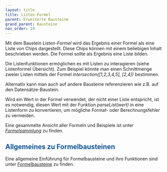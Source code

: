 ```yaml
---
layout: title
title: Listen-Formel
parent: Erweiterte Bausteine
grand_parent: Bausteine
nav_order: 19
---
```


Mit dem Baustein _Listen-Formel_ wird das Ergebnis einer Formel als eine Liste von Chips dargestellt. Diese Chips können mit einem beliebigen Inhalt beschrieben werden. Die Formel sollte als Ergebnis eine Liste bilden.

Die Listenfunktionen ermöglichen es mit Listen zu interagieren (siehe Listenformel Übersicht). Zum Beispiel könnte man einen Schnittmenge zweier Listen mittels der Formel _intersection([1,2,3,4,5], [2,4])_ bestimmen.

Alternativ kann man auch auf andere Bausteine referenzieren wie z.B. auf den Datensätze-Baustein.

Wird ein Wert in der Formel verwendet, der nicht einer Liste entspricht, ist es notwendig, diesen Wert mit der Funktion _parseList(wert)_ in eine Listenform zu konvertieren, um mögliche Format- oder Berechnungsfehler zu vermeiden.

Eine gesammelte Ansicht aller Formeln und Beispiele ist unter [_Formelsammlung_](/docs/formulas/formulas.html) zu finden.

## <span style="color:#0b5394">Allgemeines zu Formelbausteinen</span>

Eine allgemeine Einführung für Formelbausteine und ihre Funktionen sind unter [Formelbausteine](/docs/formulary/formulary.html) zu finden.
